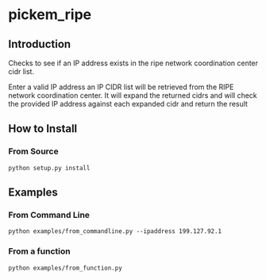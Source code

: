 # pickem_ripe

## Introduction
Checks to see if an IP address exists in the ripe network coordination center cidr list.

Enter a valid IP address an IP CIDR list will be retrieved from the RIPE network coordination center. It will expand the returned cidrs and will check the provided IP address against each expanded cidr and return the result

## How to Install

### From Source

```
python setup.py install
```
## Examples

### From Command Line

```
python examples/from_commandline.py --ipaddress 199.127.92.1
```

### From a function

```
python examples/from_function.py
```


